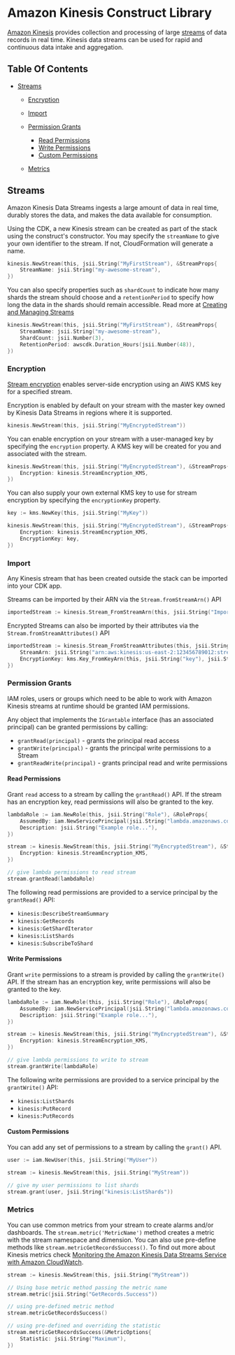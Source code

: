 # Amazon Kinesis Construct Library

[Amazon Kinesis](https://docs.aws.amazon.com/streams/latest/dev/introduction.html) provides collection and processing of large
[streams](https://aws.amazon.com/streaming-data/) of data records in real time. Kinesis data streams can be used for rapid and continuous data
intake and aggregation.

## Table Of Contents

* [Streams](#streams)

  * [Encryption](#encryption)
  * [Import](#import)
  * [Permission Grants](#permission-grants)

    * [Read Permissions](#read-permissions)
    * [Write Permissions](#write-permissions)
    * [Custom Permissions](#custom-permissions)
  * [Metrics](#metrics)

## Streams

Amazon Kinesis Data Streams ingests a large amount of data in real time, durably stores the data, and makes the data available for consumption.

Using the CDK, a new Kinesis stream can be created as part of the stack using the construct's constructor. You may specify the `streamName` to give
your own identifier to the stream. If not, CloudFormation will generate a name.

```go
kinesis.NewStream(this, jsii.String("MyFirstStream"), &StreamProps{
	StreamName: jsii.String("my-awesome-stream"),
})
```

You can also specify properties such as `shardCount` to indicate how many shards the stream should choose and a `retentionPeriod`
to specify how long the data in the shards should remain accessible.
Read more at [Creating and Managing Streams](https://docs.aws.amazon.com/streams/latest/dev/working-with-streams.html)

```go
kinesis.NewStream(this, jsii.String("MyFirstStream"), &StreamProps{
	StreamName: jsii.String("my-awesome-stream"),
	ShardCount: jsii.Number(3),
	RetentionPeriod: awscdk.Duration_Hours(jsii.Number(48)),
})
```

### Encryption

[Stream encryption](https://docs.aws.amazon.com/AWSCloudFormation/latest/UserGuide/aws-properties-kinesis-stream-streamencryption.html) enables
server-side encryption using an AWS KMS key for a specified stream.

Encryption is enabled by default on your stream with the master key owned by Kinesis Data Streams in regions where it is supported.

```go
kinesis.NewStream(this, jsii.String("MyEncryptedStream"))
```

You can enable encryption on your stream with a user-managed key by specifying the `encryption` property.
A KMS key will be created for you and associated with the stream.

```go
kinesis.NewStream(this, jsii.String("MyEncryptedStream"), &StreamProps{
	Encryption: kinesis.StreamEncryption_KMS,
})
```

You can also supply your own external KMS key to use for stream encryption by specifying the `encryptionKey` property.

```go
key := kms.NewKey(this, jsii.String("MyKey"))

kinesis.NewStream(this, jsii.String("MyEncryptedStream"), &StreamProps{
	Encryption: kinesis.StreamEncryption_KMS,
	EncryptionKey: key,
})
```

### Import

Any Kinesis stream that has been created outside the stack can be imported into your CDK app.

Streams can be imported by their ARN via the `Stream.fromStreamArn()` API

```go
importedStream := kinesis.Stream_FromStreamArn(this, jsii.String("ImportedStream"), jsii.String("arn:aws:kinesis:us-east-2:123456789012:stream/f3j09j2230j"))
```

Encrypted Streams can also be imported by their attributes via the `Stream.fromStreamAttributes()` API

```go
importedStream := kinesis.Stream_FromStreamAttributes(this, jsii.String("ImportedEncryptedStream"), &StreamAttributes{
	StreamArn: jsii.String("arn:aws:kinesis:us-east-2:123456789012:stream/f3j09j2230j"),
	EncryptionKey: kms.Key_FromKeyArn(this, jsii.String("key"), jsii.String("arn:aws:kms:us-east-1:123456789012:key/12345678-1234-1234-1234-123456789012")),
})
```

### Permission Grants

IAM roles, users or groups which need to be able to work with Amazon Kinesis streams at runtime should be granted IAM permissions.

Any object that implements the `IGrantable` interface (has an associated principal) can be granted permissions by calling:

* `grantRead(principal)` - grants the principal read access
* `grantWrite(principal)` - grants the principal write permissions to a Stream
* `grantReadWrite(principal)` - grants principal read and write permissions

#### Read Permissions

Grant `read` access to a stream by calling the `grantRead()` API.
If the stream has an encryption key, read permissions will also be granted to the key.

```go
lambdaRole := iam.NewRole(this, jsii.String("Role"), &RoleProps{
	AssumedBy: iam.NewServicePrincipal(jsii.String("lambda.amazonaws.com")),
	Description: jsii.String("Example role..."),
})

stream := kinesis.NewStream(this, jsii.String("MyEncryptedStream"), &StreamProps{
	Encryption: kinesis.StreamEncryption_KMS,
})

// give lambda permissions to read stream
stream.grantRead(lambdaRole)
```

The following read permissions are provided to a service principal by the `grantRead()` API:

* `kinesis:DescribeStreamSummary`
* `kinesis:GetRecords`
* `kinesis:GetShardIterator`
* `kinesis:ListShards`
* `kinesis:SubscribeToShard`

#### Write Permissions

Grant `write` permissions to a stream is provided by calling the `grantWrite()` API.
If the stream has an encryption key, write permissions will also be granted to the key.

```go
lambdaRole := iam.NewRole(this, jsii.String("Role"), &RoleProps{
	AssumedBy: iam.NewServicePrincipal(jsii.String("lambda.amazonaws.com")),
	Description: jsii.String("Example role..."),
})

stream := kinesis.NewStream(this, jsii.String("MyEncryptedStream"), &StreamProps{
	Encryption: kinesis.StreamEncryption_KMS,
})

// give lambda permissions to write to stream
stream.grantWrite(lambdaRole)
```

The following write permissions are provided to a service principal by the `grantWrite()` API:

* `kinesis:ListShards`
* `kinesis:PutRecord`
* `kinesis:PutRecords`

#### Custom Permissions

You can add any set of permissions to a stream by calling the `grant()` API.

```go
user := iam.NewUser(this, jsii.String("MyUser"))

stream := kinesis.NewStream(this, jsii.String("MyStream"))

// give my user permissions to list shards
stream.grant(user, jsii.String("kinesis:ListShards"))
```

### Metrics

You can use common metrics from your stream to create alarms and/or dashboards. The `stream.metric('MetricName')` method creates a metric with the stream namespace and dimension. You can also use pre-define methods like `stream.metricGetRecordsSuccess()`. To find out more about Kinesis metrics check [Monitoring the Amazon Kinesis Data Streams Service with Amazon CloudWatch](https://docs.aws.amazon.com/streams/latest/dev/monitoring-with-cloudwatch.html).

```go
stream := kinesis.NewStream(this, jsii.String("MyStream"))

// Using base metric method passing the metric name
stream.metric(jsii.String("GetRecords.Success"))

// using pre-defined metric method
stream.metricGetRecordsSuccess()

// using pre-defined and overriding the statistic
stream.metricGetRecordsSuccess(&MetricOptions{
	Statistic: jsii.String("Maximum"),
})
```
